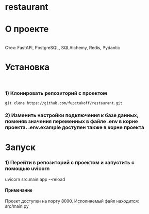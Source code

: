 # restaurant
# О проекте
<br>
Стек: FastAPI,  PostgreSQL, SQLAlchemy, Redis, Pydantic

# Установка
<br>

### 1) Клонировать репозиторий с проектом

    git clone https://github.com/fupctakoff/restaurant.git

### 2) Изменить настройки подключения к базе данных, поменяв значения переменных в файле .env в корне проекта. .env.example доступен также в корне проекта

# Запуск

### 1) Перейти в репозиторий с проектом и запустить с помощью uvicorn
  
  uvicorn src.main:app --reload  


#### Примечание

Проект доступен на порту 8000. Исполняемый файл находится: src/main.py

<br>
